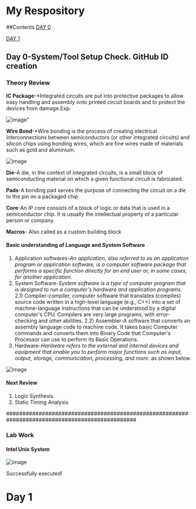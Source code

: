 # My Respository

##Contents
[DAY 0](https://github.com/azrulhakimwahab/sd-training/blob/main/Report.md#day-0)

[DAY 1](https://github.com/azrulhakimwahab/sd-training/blob/main/Report.md#day-1)

## Day 0-System/Tool Setup Check. GitHub ID creation
### Theory Review
**IC Package**-*Integrated circuits are put into protective packages to allow easy handling and assembly onto printed circuit boards and to protect the devices from damage.Exp:

![image](https://user-images.githubusercontent.com/118953938/205211281-f9ea98e9-eef4-45ca-a579-7de14f7eca8b.png)" 

**Wire Bond**-*Wire bonding is the process of creating electrical interconnections between semiconductors (or other integrated circuits) and silicon chips using bonding wires, which are fine wires made of materials such as gold and aluminium.

![image](https://user-images.githubusercontent.com/118953938/205212706-e6191967-6885-41d5-afc3-8751144ab36f.png)

**Die**-A die, in the context of integrated circuits, is a small block of semiconducting material on which a given functional circuit is fabricated.

**Pads**-A bonding pad serves the purpose of connecting the circuit on a die to the pin on a packaged chip

**Core**-An IP core consists of a block of logic or data that is used in a semiconductor chip. It is usually the intellectual property of a particular person or company. 

**Macros**- Also called as a custom building block

#### Basic understanding of Language and System Software

1) Application softwares-*An application, also referred to as an application program or application software, is a computer software package that performs a specific function directly for an end user or, in some cases, for another application.*
2) System Software-*System software is a type of computer program that is designed to run a computer's hardware and application programs.*
    2.1) Compiler-compiler, computer software that translates (compiles) source code written in a high-level language (e.g., C++) into a set of machine-language instructions that can be understood by a digital computer's CPU. Compilers are very large programs, with error-checking and other abilities.
    2.2) Assembler-A software that converts an assembly language code to machine code. It takes basic Computer commands and converts them into Binary Code that Computer's Processor can use to perform its Basic Operations.
3) Hardware-*Hardware refers to the external and internal devices and equipment that enable you to perform major functions such as input, output, storage, communication, processing, and more.* 
as shown below

![image](https://user-images.githubusercontent.com/118953938/205213514-731d48e5-526e-4525-a472-5247fabe5ad9.png)

#### Next Review
1) Logic Synthesis
2) Static Timing Analysis

################################################################################################

### Lab Work

#### Intel Unix System

![image](https://user-images.githubusercontent.com/118953938/205214388-1e25012b-6851-47a6-9b7c-437779e538ab.png)

Successfully executed!


# Day 1
